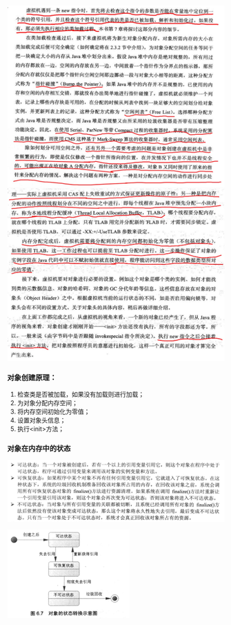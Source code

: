 ![](/assets/java-new.jpg)![](/assets/java-new2.jpg)

### 对象创建原理：

1. 检查类是否被加载，如果没有加载则进行加载；
2. 为对象分配内存空间；
3. 将内存空间初始化为零值；
4. 设置对象头信息；
5. 执行&lt;init&gt;方法；

### 对象在内存中的状态

![](/assets/20180622172208001.png)

![](/assets/20180622172304001.png)

